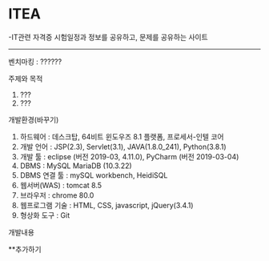 # ITEA
-IT관련 자격증 시험일정과 정보를 공유하고, 문제를 공유하는 사이트
- - -
벤치마킹 : ??????

주제와 목적

1. ???
2. ???



개발환경(바꾸기)

  1. 하드웨어 : 데스크탑, 64비트 윈도우즈 8.1 플랫폼, 프로세서-인텔 코어
  2. 개발 언어 : JSP(2.3), Servlet(3.1), JAVA(1.8.0_241), Python(3.8.1)
  3. 개발 툴 : eclipse (버전 2019-03, 4.11.0), PyCharm (버전 2019-03-04)
  4. DBMS : MySQL MariaDB (10.3.22)
  5. DBMS 연결 툴 : mySQL workbench, HeidiSQL 
  6. 웹서버(WAS) : tomcat 8.5
  7. 브라우저 : chrome 80.0
  8. 웹프로그램 기술 : HTML, CSS, javascript, jQuery(3.4.1)
  9. 형상화 도구 : Git

개발내용

**추가하기